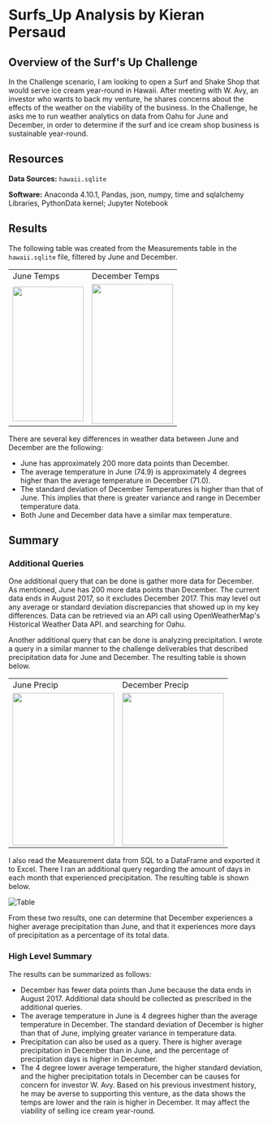 # Surfs_Up Analysis by Kieran Persaud

## Overview of the Surf's Up Challenge
In the Challenge scenario, I am looking to open a Surf and Shake Shop that would serve ice cream year-round in Hawaii. After meeting with W. Avy, an investor who wants to back my venture, he shares concerns about the effects of the weather on the viability of the business. In the Challenge, he asks me to run weather analytics on data from Oahu for June and December, in order to determine if the surf and ice cream shop business is sustainable year-round.

## Resources
**Data Sources:** ```hawaii.sqlite```

**Software:** Anaconda 4.10.1, Pandas, json, numpy, time and sqlalchemy Libraries, PythonData kernel; Jupyter Notebook

## Results
The following table was created from the Measurements table in the ```hawaii.sqlite``` file, filtered by June and December.
<table>
  <tr>
    <td>June Temps</td>
   <td>December Temps</td>
  </tr>
  <tr>
    <td><img src="https://user-images.githubusercontent.com/84286467/129489503-85902baa-da2f-4717-8d0b-dac2cb3c7e72.PNG" width=140 height=265></td>
    <td><img src="https://user-images.githubusercontent.com/84286467/129489534-bb63520e-e244-4ec5-9c70-b85594b54f77.PNG" width=160 height=275></td>
  </tr>
 </table>

There are several key differences in weather data between June and December are the following:
- June has approximately 200 more data points than December.
- The average temperature in June (74.9) is approximately 4 degrees higher than the average temperature in December (71.0).
- The standard deviation of December Temperatures is higher than that of June. This implies that there is greater variance and range in December temperature data.
- Both June and December data have a similar max temperature.

## Summary
### Additional Queries
One additional query that can be done is gather more data for December. As mentioned, June has 200 more data points than December. The current data ends in August 2017, so it excludes December 2017. This may level out any average or standard deviation discrepancies that showed up in my key differences. Data can be retrieved via an API call using OpenWeatherMap's Historical Weather Data API. and searching for Oahu.

Another additional query that can be done is analyzing precipitation. I wrote a query in a similar manner to the challenge deliverables that described precipitation data for June and December. The resulting table is shown below.
<table>
  <tr>
    <td>June Precip</td>
   <td>December Precip</td>
  </tr>
  <tr>
    <td><img src="https://user-images.githubusercontent.com/84286467/129493446-a54f8cf7-eb55-47b3-846b-917e7cf9ed61.PNG" width=200 height=300></td>
    <td><img src="https://user-images.githubusercontent.com/84286467/129493452-dd2c6b5e-0e3c-4118-a46a-c04463fd3a8b.PNG" width=200 height=300></td>
  </tr>
 </table>
I also read the Measurement data from SQL to a DataFrame and exported it to Excel. There I ran an additional query regarding the amount of days in each month that experienced precipitation. The resulting table is shown below.

![Table](https://user-images.githubusercontent.com/84286467/129493606-5585ed23-a22b-4e46-8258-182bd3a7546b.PNG)

From these two results, one can determine that December experiences a higher average precipitation than June, and that it experiences more days of precipitation as a percentage of its total data.

### High Level Summary
The results can be summarized as follows:
- December has fewer data points than June because the data ends in August 2017. Additional data should be collected as prescribed in the additional queries.
- The average temperature in June is 4 degrees higher than the average temperature in December. The standard deviation of December is higher than that of June, implying greater variance in temperature data.
- Precipitation can also be used as a query. There is higher average precipitation in December than in June, and the percentage of precipitation days is higher in December.
- The 4 degree lower average temperature, the higher standard deviation, and the higher precipitation totals in December can be causes for concern for investor W. Avy. Based on his previous investment history, he may be averse to supporting this venture, as the data shows the temps are lower and the rain is higher in December. It may affect the viability of selling ice cream year-round.
